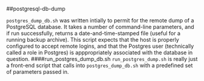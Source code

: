 ##postgresql-db-dump

`postgres_dump_db.sh` was written intially to permit for the remote dump of a PostgreSQL database. It takes a number of command-line parameters, and if run successfully, returns a date-and-time-stamped file (useful for a running backup archive). This script expects that the host is properly configured to accept remote logins, and that the Postgres user (technically called a role in Postgres) is apppropriately associated with the database in question.
####run_postgres_dump_db.sh
`run_postgres_dump.sh` is really just a front-end script that calls into `postgres_dump_db.sh` with a predefined set of parameters passed in.
